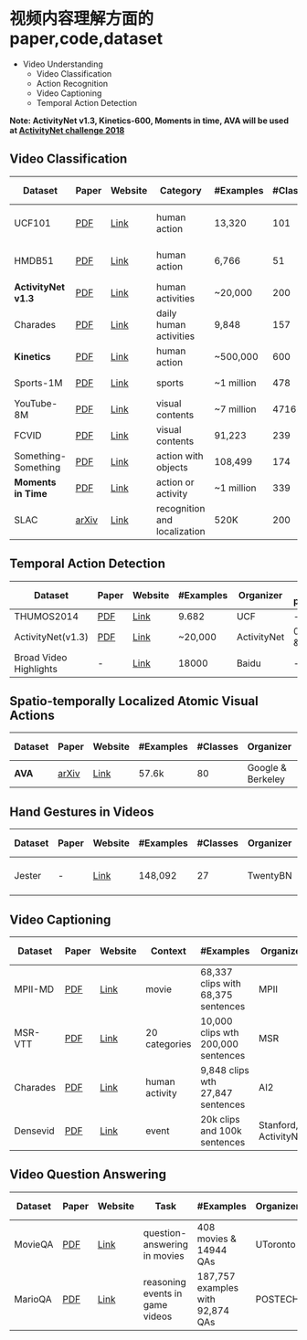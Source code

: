 # 视频内容理解方面的paper,code,dataset

* Video Understanding
  * Video Classification
  * Action Recognition
  - Video Captioning
  - Temporal Action Detection

**Note: ActivityNet v1.3, Kinetics-600, Moments in time, AVA will be used at [ActivityNet challenge 2018](http://activity-net.org/challenges/2018/)**

## Video Classification
Dataset | Paper | Website | Category | #Examples |#Classes | Duration | Organizer | SOTA performance
--------|-------|---------|----------|-----------|---------|----------|-----------|-----------------
UCF101  | [PDF][p1] | [Link][l1] | human action | 13,320 | 101 | <10s | UCF | 98% (DeepMind I3D)
HMDB51  | [PDF][p2] | [Link][l2] | human action | 6,766 | 51 | <10s | Brown | 80.7% (DeepMind I3D)
**ActivityNet v1.3**| [PDF][p8] | [Link][l8] | human activities | ~20,000 | 200 | - | ActivityNet | 8.83% err (iBUG)
Charades | [PDF][p4] | [Link][l4] | daily human activities | 9,848 | 157 | - | AI2 | 0.3441 mAP (DeepMind I3D)
**Kinetics** | [PDF][p3] | [Link][l3] | human action | ~500,000 | 600 |  10s  | DeepMind  | -
Sports-1M | [PDF][p5] | [Link][l5] | sports | ~1 million | 478 | 5m36s | Google & Stanford | -
YouTube-8M | [PDF][p6] | [Link][l6] | visual contents | ~7 million | 4716 | 120-500s | Google Cloud | 85% GAP (WILLOW)
FCVID | [PDF][p9] | [Link][l9] | visual contents |  91,223 | 239 | 100s+ | Fudan-Columbia | - 
Something-Something | [PDF][p10] | [Link][l10] | action with objects |  108,499 | 174 | ~4s | TwentyBN | - 
**Moments in Time** | [PDF][p7] | [Link][l7] | action or activity | ~1 million | 339 | 3s | MIT-IBM Watson | -
SLAC | [arXiv][p11] | [Link][l11] | recognition and localization | 520K | 200 | ~30.6s | MIT and Facebook | - 

## Temporal Action Detection
Dataset | Paper | Website | #Examples | Organizer | SOTA performance
--------|-------|---------|-----------|-----------|-----------------
THUMOS2014 | [PDF][t1] | [Link][d1] | 9.682 | UCF| -
ActivityNet(v1.3) | [PDF][p8] | [Link][l8] | ~20,000 | ActivityNet| 0.344(SJTU & Columbia )
Broad Video Highlights | - | [Link][d2] | 18000 | Baidu | -

## Spatio-temporally Localized Atomic Visual Actions
Dataset | Paper | Website | #Examples |  #Classes | Organizer | SOTA performance
--------|-------|---------|-----------|-----------|-----------|-----------------
**AVA** | [arXiv][s1] | [Link][t1] | 57.6k | 80 | Google & Berkeley| -

## Hand Gestures in Videos
Dataset | Paper | Website | #Examples |  #Classes | Organizer | SOTA performance
--------|-------|---------|-----------|-----------|-----------|-----------------
Jester | - | [Link][h1]  |  148,092  | 27 | TwentyBN | 95.34%(Ke Yang, NUDT_PDL)

## Video Captioning 
Dataset | Paper | Website | Context | #Examples | Organizer | SOTA performance
--------|-------|---------|----------|-----------|-----------|-----------------
MPII-MD |[PDF][v2]| [Link][c2] | movie | 68,337 clips with 68,375 sentences| MPII | -
MSR-VTT |[PDF][v1]| [Link][c1] | 20 categories| 10,000 clips wth 200,000 sentences| MSR | -
Charades |[PDF][p4]| [Link][l4] | human activity| 9,848 clips wth 27,847 sentences| AI2 | -
Densevid |[PDF][v3]| [Link][c3] | event | 20k clips and 100k sentences | Stanford, ActivityNet | -

## Video Question Answering 
Dataset | Paper | Website | Task | #Examples | Organizer | SOTA performance
--------|-------|---------|----------|-----------|-----------|-----------------
MovieQA |[PDF][q1]| [Link][a1] | question-answering in movies | 408 movies & 14944 QAs| UToronto | -
MarioQA |[PDF][q2]| [Link][a2] | reasoning events in game videos | 187,757 examples with 92,874 QAs| POSTECH | -


[p1]: http://crcv.ucf.edu/papers/UCF101_CRCV-TR-12-01.pdf
[l1]: http://crcv.ucf.edu/data/UCF101.php
[P2]: http://cbcl.mit.edu/publications/ps/Kuehne_etal_iccv11.pdf
[L2]: http://serre-lab.clps.brown.edu/resource/hmdb-a-large-human-motion-database/
[p3]: https://arxiv.org/abs/1705.06950
[l3]: https://deepmind.com/research/open-source/open-source-datasets/kinetics/
[p4]: https://link.springer.com/chapter/10.1007/978-3-319-46448-0_31
[l4]: http://allenai.org/plato/charades/
[p5]: http://cs.stanford.edu/people/karpathy/deepvideo/deepvideo_cvpr2014.pdf
[l5]: http://cs.stanford.edu/people/karpathy/deepvideo/
[p6]: https://arxiv.org/abs/1609.08675
[l6]: https://research.google.com/youtube8m/
[p7]: http://moments.csail.mit.edu/data/moments_paper.pdf
[l7]: http://moments.csail.mit.edu/
[p8]: https://www.cv-foundation.org/openaccess/content_cvpr_2015/papers/Heilbron_ActivityNet_A_Large-Scale_2015_CVPR_paper.pdf
[l8]: http://activity-net.org/index.html
[p9]: https://arxiv.org/abs/1502.07209
[l9]: http://bigvid.fudan.edu.cn/FCVID/
[p10]: https://arxiv.org/abs/1706.04261
[l10]: https://www.twentybn.com/datasets/something-something
[p11]: https://arxiv.org/abs/1712.09374
[l11]: http://slac.csail.mit.edu/ 

[t1]: http://crcv.ucf.edu/papers/UCF101_CRCV-TR-12-01.pdf
[d1]: http://crcv.ucf.edu/THUMOS14/download.html
[d2]: http://ai.baidu.com/broad/introduction?dataset=video

[h1]: https://www.twentybn.com/datasets/jester

[s1]: https://arxiv.org/abs/1705.08421
[t1]: https://research.google.com/ava/index.html

[v1]: https://www.microsoft.com/en-us/research/wp-content/uploads/2016/06/cvpr16.msr-vtt.tmei_-1.pdf
[c1]: http://ms-multimedia-challenge.com/2017/
[v2]: https://www.cv-foundation.org/openaccess/content_cvpr_2015/papers/Rohrbach_A_Dataset_for_2015_CVPR_paper.pdf
[c2]: https://www.mpi-inf.mpg.de/departments/computer-vision-and-multimodal-computing/research/vision-and-language/mpii-movie-description-dataset/
[v3]: https://arxiv.org/abs/1705.00754
[c3]: https://cs.stanford.edu/people/ranjaykrishna/densevid/

[q1]: http://movieqa.cs.toronto.edu/static/files/CVPR2016_MovieQA.pdf
[a1]: http://movieqa.cs.toronto.edu/home/
[q2]: https://arxiv.org/abs/1612.01669
[a2]: http://cvlab.postech.ac.kr/research/MarioQA/

